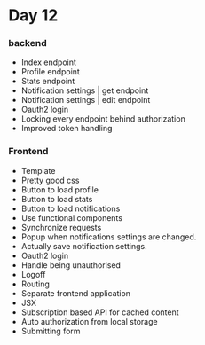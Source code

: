 # Day 12

### backend
- Index endpoint
- Profile endpoint
- Stats endpoint
- Notification settings | get endpoint
- Notification settings | edit endpoint
- Oauth2 login
- Locking every endpoint behind authorization
- Improved token handling

### Frontend
- Template
- Pretty good css
- Button to load profile
- Button to load stats
- Button to load notifications
- Use functional components
- Synchronize requests
- Popup when notifications settings are changed.
- Actually save notification settings.
- Oauth2 login
- Handle being unauthorised
- Logoff
- Routing
- Separate frontend application
- JSX
- Subscription based API for cached content
- Auto authorization from local storage
- Submitting form
